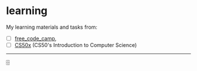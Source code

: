 # learning
My learning materials and tasks from:
- [ ] [free_code_camp](https://www.freecodecamp.org/learn),
- [ ] [CS50x](https://cs50.harvard.edu/x/2022/) (CS50's Introduction to Computer Science)

---
🗄
